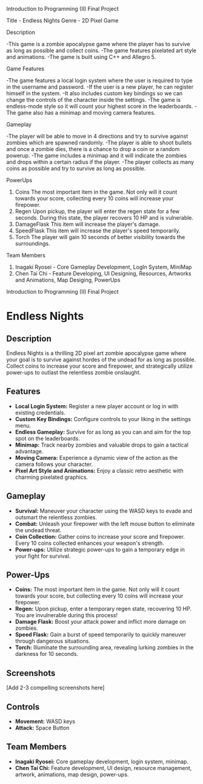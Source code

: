 Introduction to Programming (II) Final Project

Title - Endless Nights
Genre - 2D Pixel Game

Description

-This game is a zombie apocalypse game where the player has to survive as long as possible and collect coins. 
-The game features pixelated art style and animations.
-The game is built using C++ and Allegro 5.

Game Features

-The game features a local login system where the user is required to type in the username and password.
-If the user is a new player, he can register himself in the system.
-It also includes custom key bindings so we can change the controls of the character inside the settings.
-The game is endless-mode style so it will count your highest score in the leaderboards.
-The game also has a minimap and moving camera features.

Gameplay

-The player will be able to move in 4 directions and try to survive against zombies which are spawned randomly.
-The player is able to shoot bullets and once a zombie dies, there is a chance to drop a coin or a random powerup.
-The game includes a minimap and it will indicate the zombies and drops within a certain radius if the player.
-The player collects as many coins as possible and try to survive as long as possible.

PowerUps

1. Coins
   The most important item in the game. Not only will it count towards your score, collecting every 10 coins will increase your firepower.
2. Regen
   Upon pickup, the player will enter the regen state for a few seconds. During this state, the player recovers 10 HP and is vulnerable.
3. DamageFlask
   This item will increase the player's damage.
4. SpeedFlask
   This item will increase the player's speed temporarily.
5. Torch
   The player will gain 10 seconds of better visibility towards the surroundings.

Team Members
1. Inagaki Ryosei - Core Gameplay Development, LogIn System, MiniMap
2. Chen Tai Chi - Feature Developing, UI Designing, Resources, Artworks and Animations, Map Desiging, PowerUps

Introduction to Programming (II) Final Project

# Endless Nights

## Description

Endless Nights is a thrilling 2D pixel art zombie apocalypse game where your goal is to survive against hordes of the undead for as long as possible. 
Collect coins to increase your score and firepower, and strategically utilize power-ups to outlast the relentless zombie onslaught. 

## Features

- **Local Login System:** Register a new player account or log in with existing credentials. 
- **Custom Key Bindings:** Configure controls to your liking in the settings menu. 
- **Endless Gameplay:** Survive for as long as you can and aim for the top spot on the leaderboards. 
- **Minimap:**  Track nearby zombies and valuable drops to gain a tactical advantage.
- **Moving Camera:**  Experience a dynamic view of the action as the camera follows your character. 
- **Pixel Art Style and Animations:**  Enjoy a classic retro aesthetic with charming pixelated graphics. 

## Gameplay

- **Survival:**  Maneuver your character using the WASD keys to evade and outsmart the relentless zombies.
- **Combat:**  Unleash your firepower with the left mouse button to eliminate the undead threat.
- **Coin Collection:** Gather coins to increase your score and firepower. Every 10 coins collected enhances your weapon's strength.
- **Power-ups:** Utilize strategic power-ups to gain a temporary edge in your fight for survival. 

## Power-Ups

- **Coins:** The most important item in the game. Not only will it count towards your score, but collecting every 10 coins will increase your firepower.
- **Regen:** Upon pickup, enter a temporary regen state, recovering 10 HP. You are invulnerable during this process!
- **Damage Flask:**  Boost your attack power and inflict more damage on zombies.
- **Speed Flask:**  Gain a burst of speed temporarily to quickly maneuver through dangerous situations. 
- **Torch:** Illuminate the surrounding area, revealing lurking zombies in the darkness for 10 seconds.

## Screenshots

[Add 2-3 compelling screenshots here]


## Controls

- **Movement:**  WASD keys
- **Attack:** Space Button

## Team Members

- **Inagaki Ryosei:** Core gameplay development, login system, minimap.
- **Chen Tai Chi:**  Feature development, UI design, resource management, artwork, animations, map design, power-ups.

